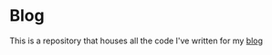 # Blog

This is a repository that houses all the code I've written for my [blog](https://techanimo.wordpress.com/)
